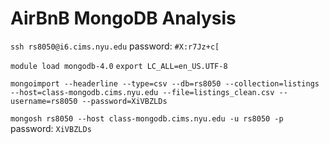 # AirBnB MongoDB Analysis

`ssh rs8050@i6.cims.nyu.edu`
password: `#X:r7Jz+c[`

`module load mongodb-4.0`
`export LC_ALL=en_US.UTF-8`

`mongoimport --headerline --type=csv --db=rs8050 --collection=listings --host=class-mongodb.cims.nyu.edu --file=listings_clean.csv --username=rs8050 --password=XiVBZLDs`

`mongosh rs8050 --host class-mongodb.cims.nyu.edu -u rs8050 -p`
password: `XiVBZLDs`

